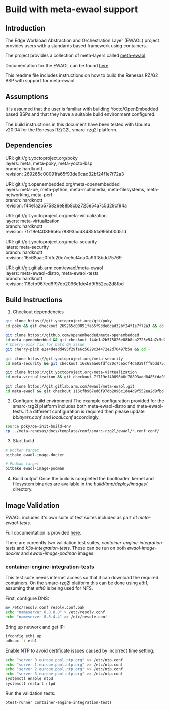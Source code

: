 # Build with meta-ewaol support

## Introduction
The Edge Workload Abstraction and Orchestration Layer (EWAOL) project provides
users with a standards based framework using containers.

The project provides a collection of meta-layers called
[meta-ewaol](https://gitlab.arm.com/ewaol/meta-ewaol/).

Documentation for the EWAOL can be found
[here](https://ewaol.sites.arm.com/meta-ewaol/).

This readme file includes instructions on how to build the Renesas RZ/G2 BSP with
support for meta-ewaol.

## Assumptions
It is assumed that the user is familiar with building Yocto/OpenEmbedded based
BSPs and that they have a suitable build environment configured.

The build instructions in this document have been tested with Ubuntu v20.04 for
the Renesas RZ/G2L smarc-rzg2l platform.

## Dependencies
URI: git://git.yoctoproject.org/poky \
layers: meta, meta-poky, meta-yocto-bsp \
branch: hardknott \
revision: 269265c00091fa65f93de6cad32bf24f1e7f72a3

URI: git://git.openembedded.org/meta-openembedded \
layers: meta-oe, meta-python, meta-multimedia, meta-filesystems,
meta-networking, meta-perl \
branch: hardknott \
revision: f44e1a2b575826e88b8cb2725e54a7c5d29cf94a

URI: git://git.yoctoproject.org/meta-virtualization \
layers: meta-virtualization \
branch: hardknott \
revision: 7f719ef40896b6c78893add8485fda995b00d51d

URI: git://git.yoctoproject.org/meta-security \
laters: meta-security \
branch: hardknott \
revision: 16c68aae0fdfc20c7ce5cf4da0a9fff8bdd75769

URI: git://git.gitlab.arm.com/ewaol/meta-ewaol \
layers: meta-ewaol-distro, meta-ewaol-tests \
branch: hardknott \
revision: 116cfb967ed6f97db2096c1de4d9f552ea2d8fbd

## Build Instructions
1. Checkout dependencies
```bash
git clone https://git.yoctoproject.org/git/poky
cd poky && git checkout 269265c00091fa65f93de6cad32bf24f1e7f72a3 && cd -

git clone https://github.com/openembedded/meta-openembedded
cd meta-openembedded && git checkout f44e1a2b575826e88b8cb2725e54a7c5d29cf94a
# Cherry-pick fix for bats QA issue
git cherry-pick e2a4d4add495f29fe6c5629c34472e2d76497b5a && cd -

git clone https://git.yoctoproject.org/meta-security
cd meta-security && git checkout 16c68aae0fdfc20c7ce5cf4da0a9fff8bdd75769 && cd -

git clone https://git.yoctoproject.org/meta-virtualization
cd meta-virtualization && git checkout 7f719ef40896b6c78893add8485fda995b00d51d && cd -

git clone https://git.gitlab.arm.com/ewaol/meta-ewaol.git
cd meta-ewaol && git checkout 116cfb967ed6f97db2096c1de4d9f552ea2d8fbd && cd -
```

2. Configure build environment
The example configuration provided for the smarc-rzg2l platform includes both
meta-ewaol-distro and meta-ewaol-tests. If a different configuration is required
then please update *bblayers.conf* and *local.conf* accordingly.

```bash
source poky/oe-init-build-env
cp ../meta-renesas/docs/template/conf/smarc-rzg2l/ewaol/*.conf conf/
```

3. Start build
```bash
# Docker target
bitbake ewaol-image-docker

# Podman target
bitbake ewaol-image-podman
```

4. Build output
Once the build is completed the bootloader, kernel and filesystem binaries
are available in the *build/tmp/deploy/images/* directory.

## Image Validation
EWAOL includes it's own suite of test suites included as part of
*meta-ewaol-tests*.

Full documentation is provided
[here](https://ewaol.sites.arm.com/meta-ewaol/validations.html).

There are cureently two validation test suites,
*container-engine-integration-tests* and *k3s-integration-tests*. These can be
run on both *ewaol-image-docker* and *ewaol-image-podman* images.

### container-engine-integration-tests
This test suite needs internet access so that it can download the required
containers. On the smarc-rzg2l platform this can be done using *eth1*, assuming
that *eth0* is being used for NFS.

First, configure DNS:
```bash
mv /etc/resolv.conf resolv.conf.bak
echo "nameserver 8.8.8.8" > /etc/resolv.conf
echo "nameserver 8.8.4.4" >> /etc/resolv.conf
```

Bring up network and get IP:
```bash
ifconfig eth1 up
udhcpc -i eth1
```

Enable NTP to avoid certificate issues caused by incorrect time setting:
```bash
echo "server 0.europe.pool.ntp.org" >> /etc/ntp.conf
echo "server 1.europe.pool.ntp.org" >> /etc/ntp.conf
echo "server 2.europe.pool.ntp.org" >> /etc/ntp.conf
echo "server 3.europe.pool.ntp.org" >> /etc/ntp.conf
systemctl enable ntpd
systemctl restart ntpd
```

Run the validation tests:
```bash
ptest-runner container-engine-integration-tests
```

